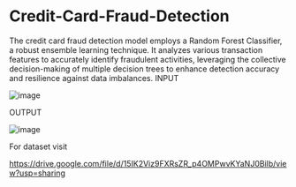 # Credit-Card-Fraud-Detection
The credit card fraud detection model employs a Random Forest Classifier, a robust ensemble learning technique. It analyzes various transaction features to accurately identify fraudulent activities, leveraging the collective decision-making of multiple decision trees to enhance detection accuracy and resilience against data imbalances.
INPUT

![image](https://github.com/Yashmenaria1/Credit-Card-Fraud-Detection/assets/107399779/44587243-68ef-4347-8bfa-a6f6adf6e4f5)


OUTPUT

![image](https://github.com/Yashmenaria1/Credit-Card-Fraud-Detection/assets/107399779/03fe6f9d-4036-4407-90cc-2d5c6dd02d3c)

For dataset visit

https://drive.google.com/file/d/15IK2Viz9FXRsZR_p4OMPwvKYaNJ0Bilb/view?usp=sharing
